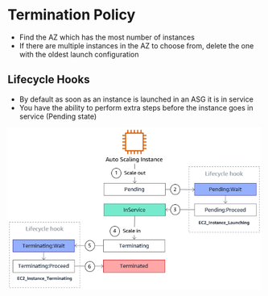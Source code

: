 # Termination Policy

* Find the AZ which has the most number of instances
* If there are multiple instances in the AZ to choose from, delete the one with the oldest launch configuration

## Lifecycle Hooks

* By default as soon as an instance is launched in an ASG it is in service
* You have the ability to perform extra steps before the instance goes in service (Pending state)

![Lifecycle](images/lifecycle_hooks.png)
